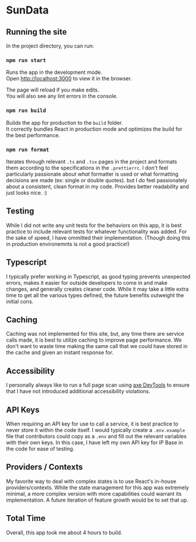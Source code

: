 # SunData
## Running the site

In the project directory, you can run:

### `npm run start`

Runs the app in the development mode.\
Open [http://localhost:3000](http://localhost:3000) to view it in the browser.

The page will reload if you make edits.\
You will also see any lint errors in the console.

### `npm run build`

Builds the app for production to the `build` folder.\
It correctly bundles React in production mode and optimizes the build for the best performance.

### `npm run format`

Iterates through relevant `.ts` and `.tsx` pages in the project and formats them according to the specifications in the `.prettierrc`. I don't feel particularly passionate about _what_ formatter is used or what formatting decisions are made (ex: single or double quotes). but I _do_ feel passionately about a consistent, clean format in my code. Provides better readability and just looks nice. :)

## Testing

While I did not write any unit tests for the behaviors on this app, it is best practice to include relevant tests for whatever functionality was added. For the sake of speed, I have ommitted their implementation. (Though doing this in production environemnts is not a good practice!)

## Typescript

I typically prefer working in Typescript, as good typing prevents unexpected errors, makes it easier for outside developers to come in and make changes, and generally creates cleaner code. While it may take a little extra time to get all the various types defined, the future benefits outweight the initial cons.

## Caching

Caching was not implemented for this site, but, any time there are service calls made, it is best to utilize caching to improve page performance. We don't want to waste time making the same call that we could have stored in the cache and given an instant response for.

## Accessibility

I personally always like to run a full page scan using [axe DevTools](https://chrome.google.com/webstore/detail/axe-devtools-web-accessib/lhdoppojpmngadmnindnejefpokejbdd?hl=en-US) to ensure that I have not introduced additional accessibility violations.

## API Keys

When requiring an API key for use to call a service, it is best practice to never store it within the code itself. I would typically create a `.env.example` file that contributors could copy as a `.env` and fill out the relevant variables with their own keys. In this case, I have left my own API key for IP Base in the code for ease of testing.

## Providers / Contexts

My favorite way to deal with complex states is to use React's in-house providers/contexts. While the state management for this app was extremely minimal, a more complex version with more capabilities could warrant its implementation. A future iteration of feature growth would be to set that up.

## Total Time

Overall, this app took me about 4 hours to build.
